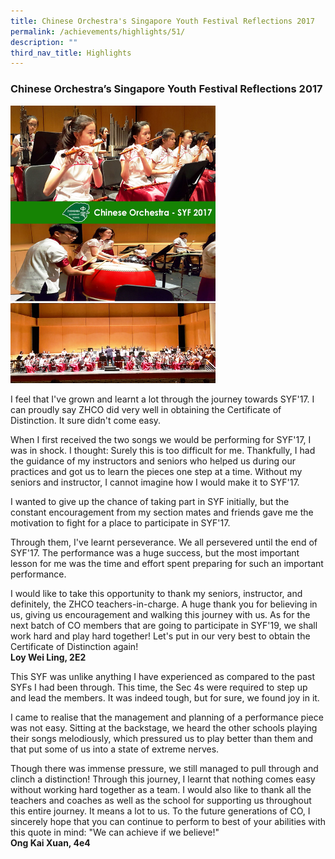 ```yaml
---
title: Chinese Orchestra's Singapore Youth Festival Reflections 2017
permalink: /achievements/highlights/51/
description: ""
third_nav_title: Highlights
---
```

### **Chinese Orchestra’s Singapore Youth Festival Reflections 2017**

<img src="/images/CO%20SYF.png" style="width:65%">

I feel that I've grown and learnt a lot through the journey towards SYF'17. I can proudly say ZHCO did very well in obtaining the Certificate of Distinction. It sure didn't come easy. 

When I first received the two songs we would be performing for SYF'17, I was in shock. I thought: Surely this is too difficult for me. Thankfully, I had the guidance of my instructors and seniors who helped us during our practices and got us to learn the pieces one step at a time. Without my seniors and instructor, I cannot imagine how I would make it to SYF'17. 

I wanted to give up the chance of taking part in SYF initially, but the constant encouragement from my section mates and friends gave me the motivation to fight for a place to participate in SYF'17.  

Through them, I've learnt perseverance. We all persevered until the end of SYF'17. The performance was a huge success, but the most important lesson for me was the time and effort spent preparing for such an important performance.  

I would like to take this opportunity to thank my seniors, instructor, and definitely, the ZHCO teachers-in-charge. A huge thank you for believing in us, giving us encouragement and walking this journey with us. As for the next batch of CO members that are going to participate in SYF'19, we shall work hard and play hard together! Let's put in our very best to obtain the Certificate of Distinction again!  <br>
**Loy Wei Ling, 2E2**

This SYF was unlike anything I have experienced as compared to the past SYFs I had been through. This time, the Sec 4s were required to step up and lead the members. It was indeed tough, but for sure, we found joy in it.    
  
I came to realise that the management and planning of a performance piece was not easy. Sitting at the backstage, we heard the other schools playing their songs melodiously, which pressured us to play better than them and that put some of us into a state of extreme nerves.  
  
Though there was immense pressure, we still managed to pull through and clinch a distinction! Through this journey, I learnt that nothing comes easy without working hard together as a team. I would also like to thank all the teachers and coaches as well as the school for supporting us throughout this entire journey. It means a lot to us. To the future generations of CO, I sincerely hope that you can continue to perform to best of your abilities with this quote in mind: "We can achieve if we believe!"<br>
**Ong Kai Xuan, 4e4**